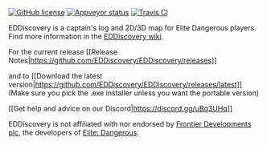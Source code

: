[![GitHub license](https://img.shields.io/badge/license-Apache%202-blue.svg)](https://raw.githubusercontent.com/EDDiscovery/EDDiscovery/master/LICENSE.md)
[![Appveyor status](https://img.shields.io/appveyor/ci/EDDiscovery/EDDiscovery/master.svg?label=Windows%20build)](https://ci.appveyor.com/project/EDDiscovery/eddiscovery/branch/master)
[![Travis CI](https://img.shields.io/travis/EDDiscovery/EDDiscovery/master.svg?label=Mono%20build)](https://travis-ci.org/EDDiscovery/EDDiscovery/branches)

EDDiscovery is a captain's log and 2D/3D map for Elite Dangerous players. Find more information in the [EDDiscovery wiki](https://github.com/EDDiscovery/EDDiscovery/wiki).

For the current release [[Release Notes|https://github.com/EDDiscovery/EDDiscovery/releases]]

and to [[Download the latest version|https://github.com/EDDiscovery/EDDiscovery/releases/latest]] (Make sure you pick the .exe installer unless you want the portable version)

[[Get help and advice on our Discord|https://discord.gg/uBq3UHq]]

EDDiscovery is not affiliated with nor endorsed by [Frontier Developments plc](http://frontier.co.uk/), the developers of [Elite: Dangerous](https://www.elitedangerous.com/).

